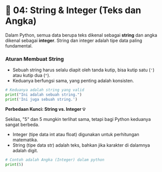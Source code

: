 # 📝 04: String & Integer (Teks dan Angka)

Dalam Python, semua data berupa teks dikenal sebagai **string** dan angka dikenal sebagai **integer**. String dan integer adalah tipe data paling fundamental.

### Aturan Membuat String

- Sebuah string harus selalu diapit oleh tanda kutip, bisa kutip satu (`'`) atau kutip dua (`"`).
- Keduanya berfungsi sama, yang penting adalah konsisten.

```python
# Keduanya adalah string yang valid
print("Ini adalah sebuah string.")
print('Ini juga sebuah string.')
```

**Perbedaan Kunci: String vs. Integer 💡**

Sekilas, "5" dan 5 mungkin terlihat sama, tetapi bagi Python keduanya sangat berbeda.

- Integer (tipe data int atau float) digunakan untuk perhitungan matematika.
- String (tipe data str) adalah teks, bahkan jika karakter di dalamnya adalah digit.

```python
# Contoh adalah Angka (Integer) dalam python
print(5)
```
